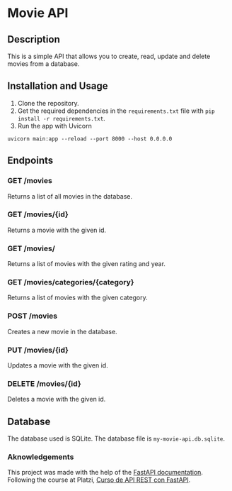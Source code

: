 # Movie API

## Description

This is a simple API that allows you to create, read, update and delete movies from a database.

## Installation and Usage

1. Clone the repository.
2. Get the required dependencies in the `requirements.txt` file with `pip install -r requirements.txt`.
3. Run the app with Uvicorn
   
```
uvicorn main:app --reload --port 8000 --host 0.0.0.0
```

## Endpoints

### GET /movies

Returns a list of all movies in the database.

### GET /movies/{id}

Returns a movie with the given id.

### GET /movies/

Returns a list of movies with the given rating and year.

### GET /movies/categories/{category}

Returns a list of movies with the given category.

### POST /movies

Creates a new movie in the database.

### PUT /movies/{id}

Updates a movie with the given id.

### DELETE /movies/{id}

Deletes a movie with the given id.

## Database

The database used is SQLite. The database file is `my-movie-api.db.sqlite`.


### Aknowledgements

This project was made with the help of the [FastAPI documentation](https://fastapi.tiangolo.com/). Following the course at Platzi, [Curso de API REST con FastAPI](https://platzi.com/clases/fastapi/).




